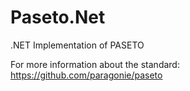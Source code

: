 # Paseto.Net
.NET Implementation of PASETO

For more information about the standard: https://github.com/paragonie/paseto
